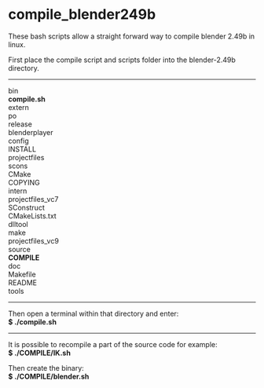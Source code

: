 # compile_blender249b
These bash scripts allow a straight forward way to compile blender 2.49b in linux.

First place the compile script and scripts folder into the blender-2.49b directory.

---

bin  
**compile.sh**  
extern  
po  
release  
blenderplayer  
config  
INSTALL  
projectfiles  
scons  
CMake  
COPYING  
intern  
projectfiles_vc7  
SConstruct  
CMakeLists.txt  
dlltool  
make  
projectfiles_vc9  
source  
**COMPILE**  
doc  
Makefile  
README  
tools  

---

Then open a terminal within that directory and enter:  
**$ ./compile.sh**

---

It is possible to recompile a part of the source code for example:  
**$ ./COMPILE/IK.sh**

Then create the binary:  
**$ ./COMPILE/blender.sh**